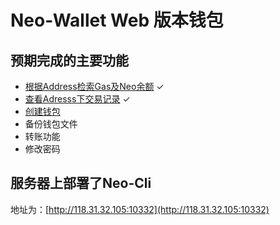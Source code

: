 
# Neo-Wallet Web 版本钱包

## 预期完成的主要功能

- [根据Address检索Gas及Neo余额](http://118.31.32.105/search/ALH6bdUegE9BKkq6dVC6m7TKeRTSRmuPW6) ✓
- [查看Adresss下交易记录](http://118.31.32.105/search/ALH6bdUegE9BKkq6dVC6m7TKeRTSRmuPW6) ✓
- [创建钱包](http://118.31.32.105/new-wallet) 
- 备份钱包文件
- 转账功能
- 修改密码

## 服务器上部署了Neo-Cli

地址为：[http://118.31.32.105:10332](http://118.31.32.105:10332)
